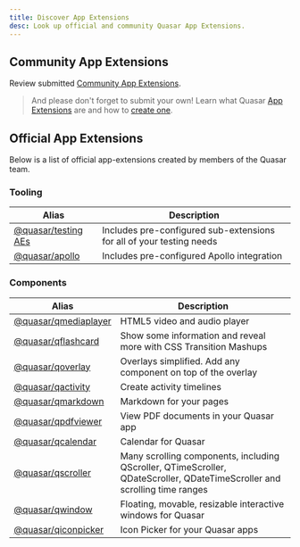 ```yaml
---
title: Discover App Extensions
desc: Look up official and community Quasar App Extensions.
---
```


<q-btn icon-right="search" label="Look up extensions" href="https://www.npmjs.com/search?q=quasar-app-extension" target="_blank" rel="noopener noreferrer" />

## Community App Extensions

Review submitted [Community App Extensions](https://github.com/quasarframework/quasar-awesome/blob/master/README.md#community-app-extensions).

> And please don't forget to submit your own! Learn what Quasar [App Extensions](/app-extensions/introduction) are and how to [create one](/app-extensions/development-guide/introduction).


## Official App Extensions
Below is a list of official app-extensions created by members of the Quasar team.

### Tooling

| Alias | Description |
| --- | --- |
| [@quasar/testing AEs](https://github.com/quasarframework/quasar-testing) | Includes pre-configured sub-extensions for all of your testing needs |
| [@quasar/apollo](https://github.com/quasarframework/app-extension-apollo/tree/v2) | Includes pre-configured Apollo integration |

### Components

| Alias | Description |
| --- | --- |
| [@quasar/qmediaplayer](https://github.com/quasarframework/app-extension-qmediaplayer) | HTML5 video and audio player |
| [@quasar/qflashcard](https://github.com/quasarframework/app-extension-qflashcard) | Show some information and reveal more with CSS Transition Mashups |
| [@quasar/qoverlay](https://github.com/quasarframework/app-extension-qoverlay) | Overlays simplified. Add any component on top of the overlay |
| [@quasar/qactivity](https://github.com/quasarframework/app-extension-qactivity) | Create activity timelines |
| [@quasar/qmarkdown](https://github.com/quasarframework/quasar-ui-qmarkdown/tree/next) | Markdown for your pages |
| [@quasar/qpdfviewer](https://github.com/quasarframework/app-extension-qpdfviewer) | View PDF documents in your Quasar app |
| [@quasar/qcalendar](https://github.com/quasarframework/quasar-ui-qcalendar) | Calendar for Quasar |
| [@quasar/qscroller](https://github.com/quasarframework/app-extension-qscroller) | Many scrolling components, including QScroller, QTimeScroller, QDateScroller, QDateTimeScroller and scrolling time ranges |
| [@quasar/qwindow](https://github.com/quasarframework/app-extension-qwindow) | Floating, movable, resizable interactive windows for Quasar |
| [@quasar/qiconpicker](https://github.com/quasarframework/quasar-ui-qiconpicker) | Icon Picker for your Quasar apps |
